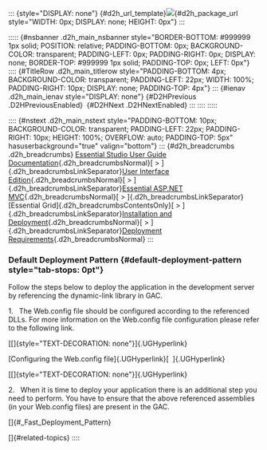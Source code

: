 ::: {style="DISPLAY: none"}
[](ms-xhelp:///?Id=d2h_url_template){#d2h_url_template}![](!package_url!){#d2h_package_url style="WIDTH: 0px; DISPLAY: none; HEIGHT: 0px"}
:::

::::: {#nsbanner .d2h_main_nsbanner style="BORDER-BOTTOM: #999999 1px solid; POSITION: relative; PADDING-BOTTOM: 0px; BACKGROUND-COLOR: transparent; PADDING-LEFT: 0px; PADDING-RIGHT: 0px; DISPLAY: none; BORDER-TOP: #999999 1px solid; PADDING-TOP: 0px; LEFT: 0px"}
:::: {#TitleRow .d2h_main_titlerow style="PADDING-BOTTOM: 4px; BACKGROUND-COLOR: transparent; PADDING-LEFT: 22px; WIDTH: 100%; PADDING-RIGHT: 10px; DISPLAY: none; PADDING-TOP: 4px"}
::: {#ienav .d2h_main_ienav style="DISPLAY: none"}
[](ms-xhelp:///?Id=377ed353-5608-417b-a2a4-c2b859feccdf){#D2HPrevious .D2HPreviousEnabled}  [](ms-xhelp:///?Id=b5048643-c9f2-44a4-839a-9a0c2f01462a){#D2HNext .D2HNextEnabled}
:::
::::
:::::

:::: {#nstext .d2h_main_nstext style="PADDING-BOTTOM: 10px; BACKGROUND-COLOR: transparent; PADDING-LEFT: 22px; PADDING-RIGHT: 10px; HEIGHT: 100%; OVERFLOW: auto; PADDING-TOP: 5px" hasuserbackground="true" valign="bottom"}
::: {#d2h_breadcrumbs .d2h_breadcrumbs}
[Essential Studio User Guide Documentation](ms-xhelp:///?Id=12457748-09e3-4d74-a240-8e049cedf030){.d2h_breadcrumbsNormal}[ \> ]{.d2h_breadcrumbsLinkSeparator}[User Interface Edition](ms-xhelp:///?Id=c29296b7-531c-413b-a0ec-488ca1f7f669){.d2h_breadcrumbsNormal}[ \> ]{.d2h_breadcrumbsLinkSeparator}[Essential ASP.NET MVC](ms-xhelp:///?Id=4b14e7d1-65c4-4f67-b1aa-2c37709905a5){.d2h_breadcrumbsNormal}[ \> ]{.d2h_breadcrumbsLinkSeparator}[Essential Grid]{.d2h_breadcrumbsContentsOnly}[ \> ]{.d2h_breadcrumbsLinkSeparator}[Installation and Deployment](ms-xhelp:///?Id=e0d8eb50-bc9c-49ef-9156-be9160532ba2){.d2h_breadcrumbsNormal}[ \> ]{.d2h_breadcrumbsLinkSeparator}[Deployment Requirements](ms-xhelp:///?Id=377ed353-5608-417b-a2a4-c2b859feccdf){.d2h_breadcrumbsNormal}
:::

### Default Deployment Pattern {#default-deployment-pattern style="tab-stops: 0pt"}

Follow the steps below to deploy the application in the development server by referencing the dynamic-link library in GAC.

1.   The Web.config file should be configured according to the referenced DLLs. For more information on the Web.config file configuration please refer to the following link.

[[]{style="TEXT-DECORATION: none"}]{.UGHyperlink} 

[Configuring the Web.config file]{.UGHyperlink}[  ]{.UGHyperlink}

[[]{style="TEXT-DECORATION: none"}]{.UGHyperlink} 

2.   When it is time to deploy your application there is an additional step you need to perform. You have to ensure that the above referenced assemblies (in your Web.config files) are present in the GAC.

[]{#_Fast_Deployment_Pattern} 

[]{#related-topics}
::::
